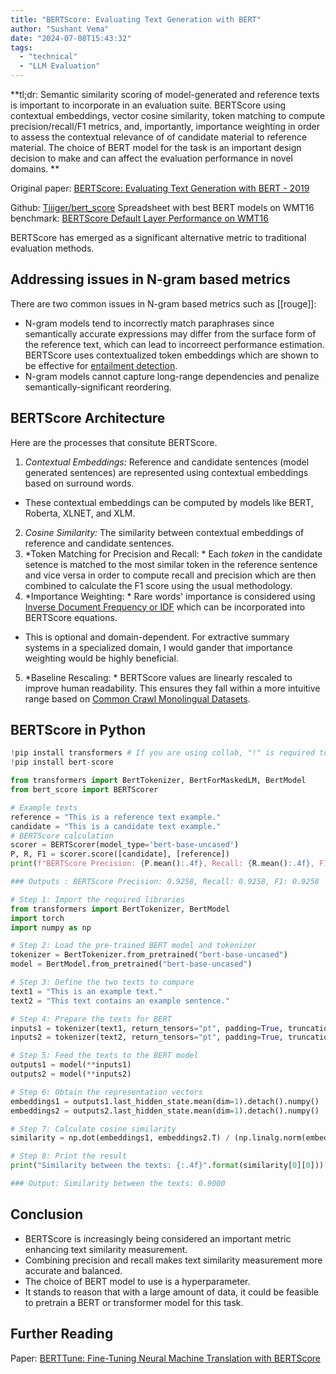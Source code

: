 ```yaml
---
title: "BERTScore: Evaluating Text Generation with BERT"
author: "Sushant Vema"
date: "2024-07-08T15:43:32"
tags:
  - "technical"
  - "LLM Evaluation"
---
```


**tl;dr: Semantic similarity scoring of model-generated and reference texts is important to incorporate in an evaluation suite. BERTScore using contextual embeddings, vector cosine similarity, token matching to compute precision/recall/F1 metrics, and, importantly, importance weighting in order to assess the contextual relevance of of candidate material to reference material. The choice of BERT model for the task is an important design decision to make and can affect the evaluation performance in novel domains. ** 

Original paper: [BERTScore: Evaluating Text Generation with BERT - 2019](https://arxiv.org/abs/1904.09675)

Github: [Tiiiger/bert_score](https://github.com/Tiiiger/bert_score)
Spreadsheet with best BERT models on WMT16 benchmark: [BERTScore Default Layer Performance on WMT16](https://docs.google.com/spreadsheets/d/1RKOVpselB98Nnh_EOC4A2BYn8_201tmPODpNWu4w7xI/edit?gid=0#gid=0)

BERTScore has emerged as a significant alternative metric to traditional evaluation methods. 

## Addressing issues in N-gram based metrics

There are two common issues in N-gram based metrics such as [[rouge]]:
  - N-gram models tend to incorrectly match paraphrases since semantically accurate expressions may differ from the surface form of the reference text, which can lead to incorreect performance estimation. BERTScore uses contextualized token embeddings which are shown to be effective for [entailment detection](https://en.wikipedia.org/wiki/Textual_entailment). 
  - N-gram models cannot capture long-range dependencies and penalize semantically-significant reordering. 

## BERTScore Architecture
Here are the processes that consitute BERTScore.
1. *Contextual Embeddings:* Reference and candidate sentences (model generated sentences) are represented using contextual embeddings based on surround words. 
  - These contextual embeddings can be computed by models like BERT, Roberta, XLNET, and XLM.
2. *Cosine Similarity:* The similarity between contextual embeddings of reference and candidate sentences. 
3. *Token Matching for Precision and Recall: * Each *token*  in the candidate setence is matched to the most similar token in the reference sentence and vice versa in order to compute recall and precision which are then combined to calculate the F1 score using the usual methodology. 
4. *Importance Weighting: * Rare words' importance is considered using [Inverse Document Frequency or IDF](https://en.wikipedia.org/wiki/Tf%E2%80%93idf) which can be incorporated into BERTScore equations. 
  - This is optional and domain-dependent. For extractive summary systems in a specialized domain, I would gander that importance weighting would be highly beneficial. 
5. *Baseline Rescaling: * BERTScore values are linearly rescaled to improve human readability. This ensures they fall within a more intuitive range based on [Common Crawl Monolingual Datasets](https://commoncrawl.org/).

## BERTScore in Python
```python
!pip install transformers # If you are using collab, "!" is required to download
!pip install bert-score

from transformers import BertTokenizer, BertForMaskedLM, BertModel
from bert_score import BERTScorer

# Example texts
reference = "This is a reference text example."
candidate = "This is a candidate text example."
# BERTScore calculation
scorer = BERTScorer(model_type='bert-base-uncased')
P, R, F1 = scorer.score([candidate], [reference])
print(f"BERTScore Precision: {P.mean():.4f}, Recall: {R.mean():.4f}, F1: {F1.mean():.4f}")

### Outputs : BERTScore Precision: 0.9258, Recall: 0.9258, F1: 0.9258
```

```python
# Step 1: Import the required libraries
from transformers import BertTokenizer, BertModel
import torch
import numpy as np

# Step 2: Load the pre-trained BERT model and tokenizer
tokenizer = BertTokenizer.from_pretrained("bert-base-uncased")
model = BertModel.from_pretrained("bert-base-uncased")

# Step 3: Define the two texts to compare
text1 = "This is an example text."
text2 = "This text contains an example sentence."

# Step 4: Prepare the texts for BERT
inputs1 = tokenizer(text1, return_tensors="pt", padding=True, truncation=True)
inputs2 = tokenizer(text2, return_tensors="pt", padding=True, truncation=True)

# Step 5: Feed the texts to the BERT model
outputs1 = model(**inputs1)
outputs2 = model(**inputs2)

# Step 6: Obtain the representation vectors
embeddings1 = outputs1.last_hidden_state.mean(dim=1).detach().numpy()
embeddings2 = outputs2.last_hidden_state.mean(dim=1).detach().numpy()

# Step 7: Calculate cosine similarity
similarity = np.dot(embeddings1, embeddings2.T) / (np.linalg.norm(embeddings1) * np.linalg.norm(embeddings2))

# Step 8: Print the result
print("Similarity between the texts: {:.4f}".format(similarity[0][0]))

### Output: Similarity between the texts: 0.9000

```

## Conclusion
- BERTScore is increasingly being considered an important metric enhancing text similarity measurement. 
- Combining precision and recall makes text similarity measurement more accurate and balanced. 
- The choice of BERT model to use is a hyperparameter.
- It stands to reason that with a large amount of data, it could be feasible to pretrain a BERT or transformer model for this task.

## Further Reading

Paper: [BERTTune: Fine-Tuning Neural Machine Translation with BERTScore](https://arxiv.org/pdf/2106.02208)
